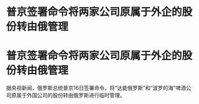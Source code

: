 # 普京签署命令将两家公司原属于外企的股份转由俄管理

# 普京签署命令将两家公司原属于外企的股份转由俄管理

据央视新闻，俄罗斯总统普京16日签署命令，将“达能俄罗斯”和“波罗的海”啤酒公司原属于外国公司的股份转由俄罗斯进行临时管理。

